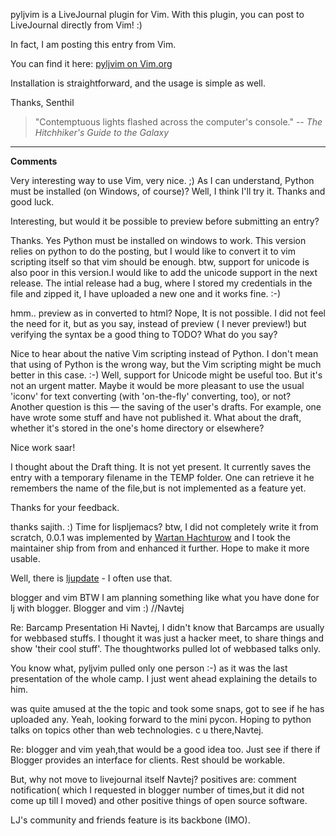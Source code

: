 pyljvim is a LiveJournal plugin for Vim. With this plugin, you can post to
LiveJournal directly from Vim! :)

In fact, I am posting this entry from Vim.

You can find it here: [pyljvim on Vim.org](http://www.vim.org/scripts/script.php?script_id=1724)

Installation is straightforward, and the usage is simple as well.

Thanks,
Senthil

> "Contemptuous lights flashed across the computer's console."
> -- *The Hitchhiker's Guide to the Galaxy*

----

**Comments**

Very interesting way to use Vim, very nice. ;) As I can understand, Python must
be installed (on Windows, of course)? Well, I think I'll try it.
Thanks and good luck.

Interesting, but would it be possible to preview before submitting an entry?

Thanks. Yes Python must be installed on windows to work. This version relies on
python to do the posting, but I would like to convert it to vim scripting itself
so that vim should be enough.  btw, support for unicode is also poor in this
version.I would like to add the unicode support in the next release.  The intial
release had a bug, where I stored my credentials in the file and zipped it, I
have uploaded a new one and it works fine. :-)

hmm.. preview as in converted to html? Nope, It is not possible.
I did not feel the need for it, but as you say, instead of preview ( I never
preview!) but verifying the syntax be a good thing to TODO? What do you say?

Nice to hear about the native Vim scripting instead of Python. I don't mean that
using of Python is the wrong way, but the Vim scripting might be much better in
this case. :-) Well, support for Unicode might be useful too. But it's not an
urgent matter. Maybe it would be more pleasant to use the usual 'iconv' for text
converting (with 'on-the-fly' converting, too), or not?  Another question is
this — the saving of the user's drafts. For example, one have wrote some stuff
and have not published it. What about the draft, whether it's stored in the
one's home directory or elsewhere?

Nice work saar!

I thought about the Draft thing. It is not yet present.  It currently saves the
entry with a temporary filename in the TEMP folder. One can retrieve it he
remembers the name of the file,but is not implemented as a feature yet.

Thanks for your feedback.

thanks sajith. :) Time for lispljemacs? btw, I did not completely write it from
scratch, 0.0.1 was implemented by <a href="http://www.vim.org/scripts/script.php?script_id=584" rel="nofollow">
Wartan Hachturow</a> and I took the maintainer ship from from and enhanced it
further. Hope to make it more usable.

Well, there is <a href="http://edward.oconnor.cx/ljupdate/" rel="nofollow">ljupdate</a> - I often use that.

blogger and vim
BTW I am planning something like what you have done for lj with blogger. Blogger and vim :)
//Navtej

Re: Barcamp Presentation
Hi Navtej, I didn't know that Barcamps are usually for webbased stuffs. I
thought it was just a hacker meet, to share things and show 'their cool stuff'.
The thoughtworks pulled lot of webbased talks only.

You know what, pyljvim pulled only one person :-) as it was the last
presentation of the whole camp. I just went ahead explaining the details to him.

was quite amused at the the topic and took some snaps, got to see if he has
uploaded any.  Yeah, looking forward to the mini pycon.
Hoping to python talks on topics other than web technologies.
c u there,Navtej.

Re: blogger and vim
yeah,that would be a good idea too. Just see if there if Blogger provides an
interface for clients. Rest should be workable.

But, why not move to livejournal itself Navtej? positives are: comment
notification( which I requested in blogger number of times,but it did not come
up till I moved) and other positive things of open source software.

LJ's community and friends feature is its backbone (IMO).